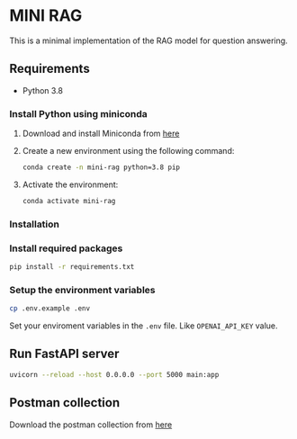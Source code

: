 # MINI RAG

This is a minimal implementation of the RAG model for question answering.

## Requirements

- Python 3.8

### Install Python using miniconda

1. Download and install Miniconda from [here](https://docs.anaconda.com/free/miniconda/#quick-command-line-install)
2. Create a new environment using the following command:

    ```bash
    conda create -n mini-rag python=3.8 pip
    ```

3. Activate the environment:

    ```bash
    conda activate mini-rag
    ```

### Installation

### Install required packages

```bash
pip install -r requirements.txt
```

### Setup the environment variables

```bash
cp .env.example .env
```

Set your enviroment variables in the `.env` file. Like `OPENAI_API_KEY` value.

## Run FastAPI server

```bash
uvicorn --reload --host 0.0.0.0 --port 5000 main:app
```
## Postman collection

Download the postman collection from [here](assets/mini-rag-collection.postman_collection.json)